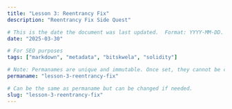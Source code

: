 ```yaml
---
title: "Lesson 3: Reentrancy Fix"
description: "Reentrancy Fix Side Quest"

# This is the date the document was last updated.  Format: YYYY-MM-DD.
date: "2025-03-30"

# For SEO purposes
tags: ["markdown", "metadata", "bitskwela", "solidity"]

# Note: Permanames are unique and immutable. Once set, they cannot be changed.  You may change the filename but not this.
permaname: "lesson-3-reentrancy-fix"

# Can be the same as permaname but can be changed if needed.
slug: "lesson-3-reentrancy-fix"
---
```

